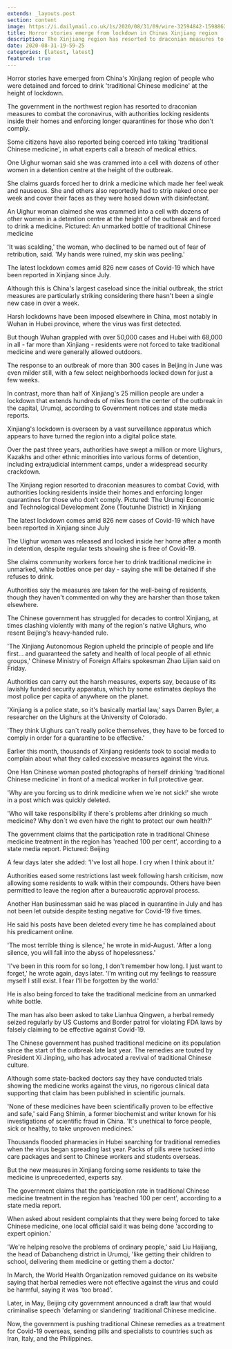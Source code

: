 ```yaml
---
extends: _layouts.post
section: content
image: https://i.dailymail.co.uk/1s/2020/08/31/09/wire-32594842-1598862218-177_636x382.jpg 
title: Horror stories emerge from lockdown in Chinas Xinjiang region 
description: The Xinjiang region has resorted to draconian measures to combat Covid, with authorities locking residents inside their homes and enforcing longer quarantines for those who dont comply. 
date: 2020-08-31-19-59-25 
categories: [latest, latest] 
featured: true 
--- 
```

Horror stories have emerged from China's Xinjiang region of people who were detained and forced to drink 'traditional Chinese medicine' at the height of lockdown.

The government in the northwest region has resorted to draconian measures to combat the coronavirus, with authorities locking residents inside their homes and enforcing longer quarantines for those who don't comply. 

Some citizens have also reported being coerced into taking 'traditional Chinese medicine', in what experts call a breach of medical ethics.  

One Uighur woman said she was crammed into a cell with dozens of other women in a detention centre at the height of the outbreak.

She claims guards forced her to drink a medicine which made her feel weak and nauseous. She and others also reportedly had to strip naked once per week and cover their faces as they were hosed down with disinfectant. 

An Uighur woman claimed she was crammed into a cell with dozens of other women in a detention centre at the height of the outbreak and forced to drink a medicine. Pictured: An unmarked bottle of traditional Chinese medicine

'It was scalding,' the woman, who declined to be named out of fear of retribution, said. 'My hands were ruined, my skin was peeling.'

The latest lockdown comes amid 826 new cases of Covid-19 which have been reported in Xinjiang since July. 

Although this is China's largest caseload since the initial outbreak, the strict measures are particularly striking considering there hasn't been a single new case in over a week.   

Harsh lockdowns have been imposed elsewhere in China, most notably in Wuhan in Hubei province, where the virus was first detected. 

But though Wuhan grappled with over 50,000 cases and Hubei with 68,000 in all - far more than Xinjiang - residents were not forced to take traditional medicine and were generally allowed outdoors.    

The response to an outbreak of more than 300 cases in Beijing in June was even milder still, with a few select neighborhoods locked down for just a few weeks. 

In contrast, more than half of Xinjiang's 25 million people are under a lockdown that extends hundreds of miles from the center of the outbreak in the capital, Urumqi, according to Government notices and state media reports.  

Xinjiang's lockdown is overseen by a vast surveillance apparatus which appears to have turned the region into a digital police state. 

Over the past three years, authorities have swept a million or more Uighurs, Kazakhs and other ethnic minorities into various forms of detention, including extrajudicial internment camps, under a widespread security crackdown.

The Xinjiang region resorted to draconian measures to combat Covid, with authorities locking residents inside their homes and enforcing longer quarantines for those who don't comply. Pictured: The Urumqi Economic and Technological Development Zone (Toutunhe District) in Xinjiang

The latest lockdown comes amid 826 new cases of Covid-19 which have been reported in Xinjiang since July

The Uighur woman was released and locked inside her home after a month in detention, despite regular tests showing she is free of Covid-19.

She claims community workers force her to drink traditional medicine in unmarked, white bottles once per day - saying she will be detained if she refuses to drink.

Authorities say the measures are taken for the well-being of residents, though they haven't commented on why they are harsher than those taken elsewhere.   

The Chinese government has struggled for decades to control Xinjiang, at times clashing violently with many of the region's native Uighurs, who resent Beijing's heavy-handed rule.    

'The Xinjiang Autonomous Region upheld the principle of people and life first... and guaranteed the safety and health of local people of all ethnic groups,' Chinese Ministry of Foreign Affairs spokesman Zhao Lijian said on Friday.

Authorities can carry out the harsh measures, experts say, because of its lavishly funded security apparatus, which by some estimates deploys the most police per capita of anywhere on the planet.

'Xinjiang is a police state, so it's basically martial law,' says Darren Byler, a researcher on the Uighurs at the University of Colorado. 

'They think Uighurs can´t really police themselves, they have to be forced to comply in order for a quarantine to be effective.'

Earlier this month, thousands of Xinjiang residents took to social media to complain about what they called excessive measures against the virus. 

One Han Chinese woman posted photographs of herself drinking 'traditional Chinese medicine' in front of a medical worker in full protective gear.

'Why are you forcing us to drink medicine when we´re not sick!' she wrote in a post which was quickly deleted. 

'Who will take responsibility if there´s problems after drinking so much medicine? Why don´t we even have the right to protect our own health?'

The government claims that the participation rate in traditional Chinese medicine treatment in the region has 'reached 100 per cent', according to a state media report. Pictured: Beijing

A few days later she added: 'I've lost all hope. I cry when I think about it.'

Authorities eased some restrictions last week following harsh criticism, now allowing some residents to walk within their compounds. Others have been permitted to leave the region after a bureaucratic approval process.

Another Han businessman said he was placed in quarantine in July and has not been let outside despite testing negative for Covid-19 five times.

He said his posts have been deleted every time he has complained about his predicament online.  

'The most terrible thing is silence,' he wrote in mid-August. 'After a long silence, you will fall into the abyss of hopelessness.'

'I've been in this room for so long, I don't remember how long. I just want to forget,' he wrote again, days later. 'I'm writing out my feelings to reassure myself I still exist. I fear I'll be forgotten by the world.'

He is also being forced to take the traditional medicine from an unmarked white bottle. 

The man has also been asked to take Lianhua Qingwen, a herbal remedy seized regularly by US Customs and Border patrol for violating FDA laws by falsely claiming to be effective against Covid-19.

The Chinese government has pushed traditional medicine on its population since the start of the outbreak late last year. The remedies are touted by President Xi Jinping, who has advocated a revival of traditional Chinese culture. 

Although some state-backed doctors say they have conducted trials showing the medicine works against the virus, no rigorous clinical data supporting that claim has been published in scientific journals.   

'None of these medicines have been scientifically proven to be effective and safe,' said Fang Shimin, a former biochemist and writer known for his investigations of scientific fraud in China. 'It's unethical to force people, sick or healthy, to take unproven medicines.'

Thousands flooded pharmacies in Hubei searching for traditional remedies when the virus began spreading last year. Packs of pills were tucked into care packages and sent to Chinese workers and students overseas.    

But the new measures in Xinjiang forcing some residents to take the medicine is unprecedented, experts say.  

The government claims that the participation rate in traditional Chinese medicine treatment in the region has 'reached 100 per cent', according to a state media report. 

When asked about resident complaints that they were being forced to take Chinese medicine, one local official said it was being done 'according to expert opinion.'

'We're helping resolve the problems of ordinary people,' said Liu Haijiang, the head of Dabancheng district in Urumqi, 'like getting their children to school, delivering them medicine or getting them a doctor.'

In March, the World Health Organization removed guidance on its website saying that herbal remedies were not effective against the virus and could be harmful, saying it was 'too broad'. 

Later, in May, Beijing city government announced a draft law that would criminalise speech 'defaming or slandering' traditional Chinese medicine. 

Now, the government is pushing traditional Chinese remedies as a treatment for Covid-19 overseas, sending pills and specialists to countries such as Iran, Italy, and the Philippines.

